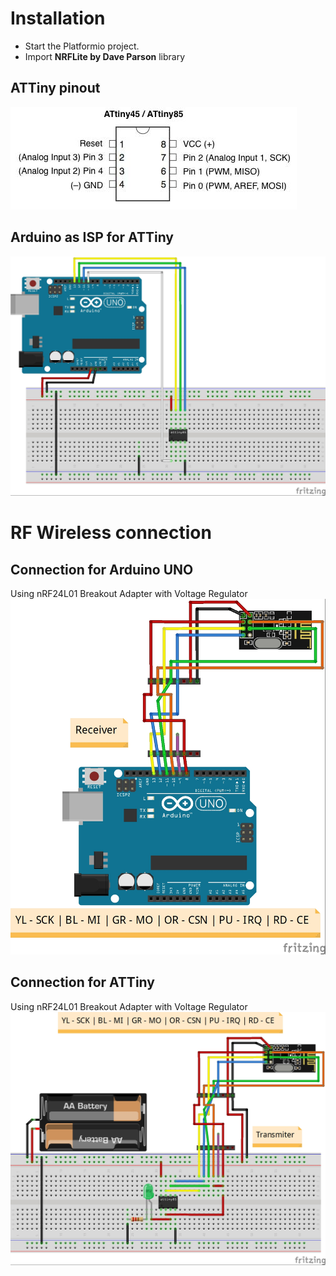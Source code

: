 # Installation
* Start the Platformio project.
* Import **NRFLite by Dave Parson** library

## ATTiny pinout
![pinout](https://github.com/thechancher/ATTiny-nRF24/raw/master/docs/schematic/ATTiny_pinout.jpg)

## Arduino as ISP for ATTiny
![ISP](https://github.com/thechancher/ATTiny-nRF24/raw/master/docs/schematic/Arduino%20as%20ISP/Arduino_as_ISP_bb.jpg)

# RF Wireless connection 

## Connection for Arduino UNO
Using nRF24L01 Breakout Adapter with Voltage Regulator
![Rx_UNO](https://github.com/thechancher/ATTiny-nRF24/raw/master/docs/schematic/Rx_UNO_bb.jpg)

## Connection for ATTiny
Using nRF24L01 Breakout Adapter with Voltage Regulator
![Tx_ATTiny](https://github.com/thechancher/ATTiny-nRF24/raw/master/docs/schematic/Tx_ATTiny_bb.jpg)

